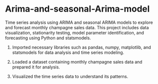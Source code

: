 # Arima-and-seasonal-Arima-model
Time series analysis using ARIMA and seasonal ARIMA models to explore and forecast monthly champagne sales data. This project includes data visualization, 
stationarity testing, model parameter identification, and forecasting using Python and statsmodels.
1. Imported necessary libraries such as pandas, numpy, matplotlib, and statsmodels for data analysis and time series modeling.

2. Loaded a dataset containing monthly champagne sales data and prepared it for analysis.

3. Visualized the time series data to understand its patterns.
